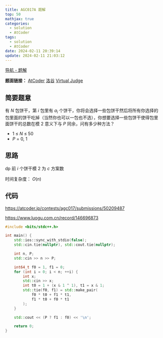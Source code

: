 ```yaml
---
title: AGC017A 题解
top: 50
mathjax: true
categories:
  - solution
  - AtCoder
tags:
  - solution
  - AtCoder
date: 2024-02-11 20:39:14
update: 2024-02-11 21:03:12
---
```


[导航 - 题解](/guide-solution/)

**题面链接：** [AtCoder](https://atcoder.jp/contests/agc017/tasks/agc017_a) [洛谷](https://www.luogu.com.cn/problem/AT_agc017_a) [Virtual Judge](https://vjudge.net/problem/Atcoder-agc017_a)

## 简要题意

有 $N$ 包饼干，第 $i$ 包里有 $a_i$ 个饼干，你将会选择一些包饼干然后将所有你选择的包里面的饼干吃掉（当然你也可以一包也不选），你想要选择一些包饼干使得包里面饼干的总数在模 $2$ 意义下与 $P$ 同余，问有多少种方法？

- $1\ \le\ N\ \le\ 50$
- $P\ =\ 0,\ 1$

## 思路

dp 前 $i$ 个饼干模 $2$ 为 $c$ 方案数

时间复杂度： $O(n)$

## 代码

<https://atcoder.jp/contests/agc017/submissions/50209487>

<https://www.luogu.com.cn/record/146696873>

```cpp
#include <bits/stdc++.h>

int main() {
    std::ios::sync_with_stdio(false);
    std::cin.tie(nullptr), std::cout.tie(nullptr);

    int n, P;
    std::cin >> n >> P;

    int64_t f0 = 1, f1 = 0;
    for (int i = 0; i < n; ++i) {
        int x;
        std::cin >> x;
        int t0 = 1 + (x & 1 ^ 1), t1 = x & 1;
        std::tie(f0, f1) = std::make_pair(
            f0 * t0 + f1 * t1,
            f1 * t0 + f0 * t1
        );
    }

    std::cout << (P ? f1 : f0) << '\n';

    return 0;
}

```
